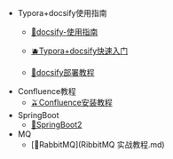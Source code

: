[//]: # (侧边栏)
* Typora+docsify使用指南
  * [🍓docsify-使用指南](docsify使用指南)

  * [🫐Typora+docsify快速入门](Typora+Docsify快速入门.md)

  * [🥑docsify部署教程](Docsify部署教程.md)
* Confluence教程
  * [🫒Confluence安装教程](Confluence.md)
* SpringBoot
  * [🍇SpringBoot2](SpringBoot.md)
* MQ
  * [🍔RabbitMQ](RibbitMQ 实战教程.md)
